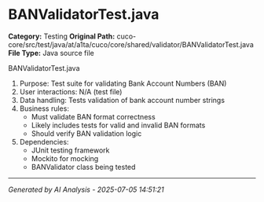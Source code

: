 # BANValidatorTest.java

**Category:** Testing
**Original Path:** cuco-core/src/test/java/at/a1ta/cuco/core/shared/validator/BANValidatorTest.java
**File Type:** Java source file

BANValidatorTest.java
1. Purpose: Test suite for validating Bank Account Numbers (BAN)
2. User interactions: N/A (test file)
3. Data handling: Tests validation of bank account number strings
4. Business rules:
   - Must validate BAN format correctness
   - Likely includes tests for valid and invalid BAN formats
   - Should verify BAN validation logic
5. Dependencies:
   - JUnit testing framework
   - Mockito for mocking
   - BANValidator class being tested

---
*Generated by AI Analysis - 2025-07-05 14:51:21*
